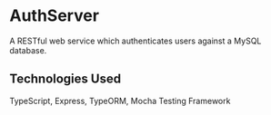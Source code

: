 # AuthServer
A RESTful web service which authenticates users against a MySQL database. 

## Technologies Used
TypeScript, Express, TypeORM, Mocha Testing Framework
